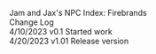 Jam and Jax's NPC Index: Firebrands  
Change Log  
4/10/2023 v0.1 Started work   
4/20/2023 v1.01 Release version  

